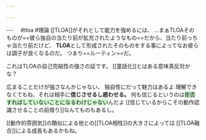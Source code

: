 ```yaml
---

---
```

---　 #tloa #理論 
[[TLOA]]がそれとして能力を強めるには、
…まぁTLOAそのものが==彼ら独自の当たり前が拡充されたようなもの==だから、当たり前っちゃ当たり前だけど、
**TLOA**として形成されたそのものをする事によってなお彼らは調子が良くなるのだ。
つまり==ルーティン==だ。

これはTLOAの自己完結性の強さの証です。
[[童話化]]とはある意味真反対かな？

広まることだけが強さなんかじゃない、
独自性にだって魅力はあるよ
理解できなくてもね、それは相手に**信じさせるし惑わせる。**
何も信じるというのは<mark style="background: #BBFABBA6;">拒否すればしていないことになるわけじゃない</mark>んだよ
[[信じているからこその動作認識させることの前借り]]なんてものもあるし。

[[動作的雰囲気]]の酷似による他との[[TLOA相性]]の大きさによっては
[[TLOA融合]]による成長もあるかもね。